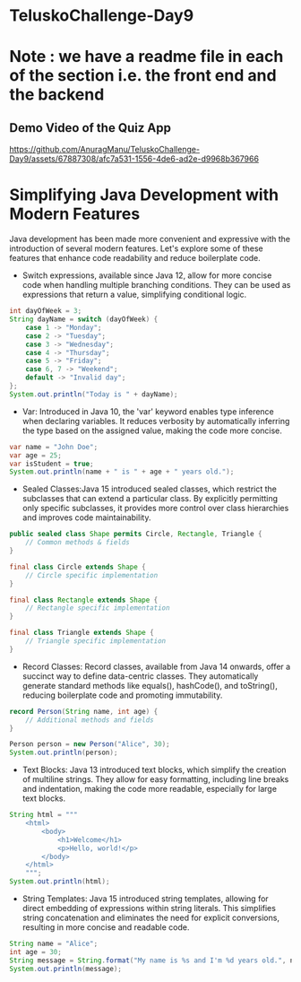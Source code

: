 # TeluskoChallenge-Day9

# Note : we have a readme file in each of the section i.e. the front end and the backend 

## Demo Video of the Quiz App



https://github.com/AnuragManu/TeluskoChallenge-Day9/assets/67887308/afc7a531-1556-4de6-ad2e-d9968b367966

# Simplifying Java Development with Modern Features
Java development has been made more convenient and expressive with the introduction of several modern features. Let's explore some of these features that enhance code readability and reduce boilerplate code.

- Switch expressions, available since Java 12, allow for more concise code when handling multiple branching conditions. They can be used as expressions that return a value, simplifying conditional logic.
```java
int dayOfWeek = 3;
String dayName = switch (dayOfWeek) {
    case 1 -> "Monday";
    case 2 -> "Tuesday";
    case 3 -> "Wednesday";
    case 4 -> "Thursday";
    case 5 -> "Friday";
    case 6, 7 -> "Weekend";
    default -> "Invalid day";
};
System.out.println("Today is " + dayName);
```
- Var:
Introduced in Java 10, the 'var' keyword enables type inference when declaring variables. It reduces verbosity by automatically inferring the type based on the assigned value, making the code more concise.
```java
var name = "John Doe";
var age = 25;
var isStudent = true;
System.out.println(name + " is " + age + " years old.");
```
- Sealed Classes:Java 15 introduced sealed classes, which restrict the subclasses that can extend a particular class. By explicitly permitting only specific subclasses, it provides more control over class hierarchies and improves code maintainability.
```java
public sealed class Shape permits Circle, Rectangle, Triangle {
    // Common methods & fields
}

final class Circle extends Shape {
    // Circle specific implementation
}

final class Rectangle extends Shape {
    // Rectangle specific implementation
}

final class Triangle extends Shape {
    // Triangle specific implementation
}

```
- Record Classes:
Record classes, available from Java 14 onwards, offer a succinct way to define data-centric classes. They automatically generate standard methods like equals(), hashCode(), and toString(), reducing boilerplate code and promoting immutability.
```java
record Person(String name, int age) {
    // Additional methods and fields
}

Person person = new Person("Alice", 30);
System.out.println(person);
```
- Text Blocks:
Java 13 introduced text blocks, which simplify the creation of multiline strings. They allow for easy formatting, including line breaks and indentation, making the code more readable, especially for large text blocks.
```java
String html = """
    <html>
        <body>
            <h1>Welcome</h1>
            <p>Hello, world!</p>
        </body>
    </html>
    """;
System.out.println(html);
```
- String Templates:
Java 15 introduced string templates, allowing for direct embedding of expressions within string literals. This simplifies string concatenation and eliminates the need for explicit conversions, resulting in more concise and readable code.
```java
String name = "Alice";
int age = 30;
String message = String.format("My name is %s and I'm %d years old.", name, age);
System.out.println(message);

```

